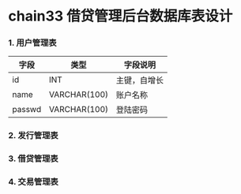 
# chain33 借贷管理后台数据库表设计

### 1. 用户管理表

字段|类型|字段说明
--|--|---
id|INT|主键，自增长
name|VARCHAR(100)|账户名称
passwd|VARCHAR(100)|登陆密码


### 2. 发行管理表


### 3. 借贷管理表


### 4. 交易管理表
